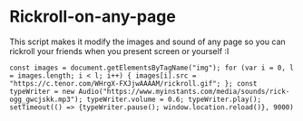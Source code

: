 # Rickroll-on-any-page
This script makes it modify the images and sound of any page so you can rickroll your friends when you present screen or yourself :I

```
const images = document.getElementsByTagName("img"); for (var i = 0, l = images.length; i < l; i++) { images[i].src = "https://c.tenor.com/WHrgX-FXJjwAAAAM/rickroll.gif"; }; const typeWriter = new Audio("https://www.myinstants.com/media/sounds/rick-ogg_gwcjskk.mp3"); typeWriter.volume = 0.6; typeWriter.play(); setTimeout(() => {typeWriter.pause(); window.location.reload()}, 9000)
```
